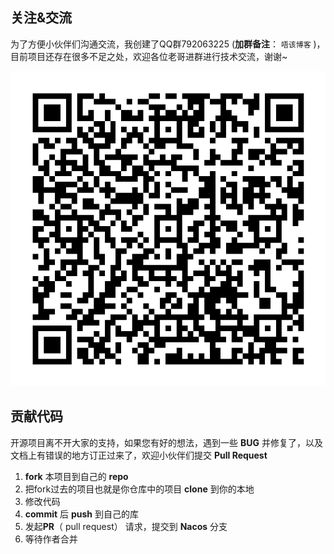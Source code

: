 ## 关注&交流

为了方便小伙伴们沟通交流，我创建了QQ群792063225 (**加群备注**： `唔该博客` )，目前项目还存在很多不足之处，欢迎各位老哥进群进行技术交流，谢谢~

![qq](./img/1611219654149.png)

## 贡献代码

开源项目离不开大家的支持，如果您有好的想法，遇到一些 **BUG** 并修复了，以及文档上有错误的地方订正过来了，欢迎小伙伴们提交 **Pull Request**

1. **fork** 本项目到自己的 **repo**
2. 把fork过去的项目也就是你仓库中的项目 **clone** 到你的本地
3. 修改代码
4. **commit** 后 **push** 到自己的库
5. 发起**PR**（ pull request） 请求，提交到  **Nacos** 分支
6. 等待作者合并